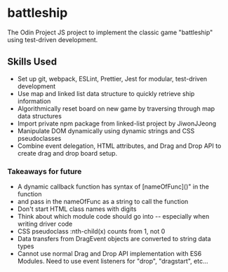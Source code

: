 # battleship
The Odin Project JS project to implement the classic game "battleship" using test-driven development.

## Skills Used
- Set up git, webpack, ESLint, Prettier, Jest for modular, test-driven development
- Use map and linked list data structure to quickly retrieve ship information
- Algorithmically reset board on new game by traversing through map data structures
- Import private npm package from linked-list project by JiwonJJeong
- Manipulate DOM dynamically using dynamic strings and CSS pseudoclasses
- Combine event delegation, HTML attributes, and Drag and Drop API to create drag and drop board setup.

### Takeaways for future
- A dynamic callback function has syntax of \[nameOfFunc\]()" in the function
- and pass in the nameOfFunc as a string to call the function
- Don't start HTML class names with digits
- Think about which module code should go into -- especially when writing driver code
- CSS pseudoclass :nth-child(x) counts from 1, not 0
- Data transfers from DragEvent objects are converted to string data types
- Cannot use normal Drag and Drop API implementation with ES6 Modules. Need to use event listeners for "drop", "dragstart", etc...

